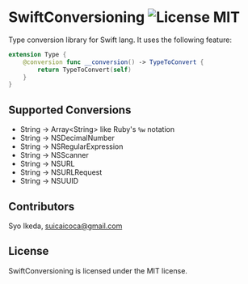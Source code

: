 # SwiftConversioning ![License MIT](http://img.shields.io/badge/license-MIT-green.svg) 

Type conversion library for Swift lang. It uses the following feature:

```swift
extension Type {
    @conversion func __conversion() -> TypeToConvert {
        return TypeToConvert(self)    }}
```

## Supported Conversions

- String -> Array\<String\> like Ruby's `%w` notation
- String -> NSDecimalNumber
- String -> NSRegularExpression
- String -> NSScanner
- String -> NSURL
- String -> NSURLRequest
- String -> NSUUID

## Contributors

Syo Ikeda, [suicaicoca@gmail.com](mailto://suicaicoca@gmail.com)

## License

SwiftConversioning is licensed under the MIT license.
